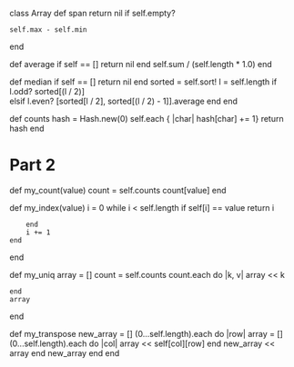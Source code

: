 class Array
  def span 
    return nil if self.empty?

    self.max - self.min
  end

  def average 
    if self == []
        return nil
    end
       self.sum  / (self.length * 1.0)
  end

  def median
    if self == []
        return nil
    end
   sorted = self.sort!
    l = self.length
   if l.odd?
      sorted[(l / 2)]  
   elsif l.even?
        [sorted[l / 2], sorted[(l / 2) - 1]].average
   end
  end

  def counts
    hash = Hash.new(0)
        self.each { |char| hash[char] += 1}
    return hash
  end

# Part 2

  def my_count(value)
    count = self.counts 
        count[value]
  end

  def my_index(value)
    i = 0
    while i < self.length
        if self[i] == value
            return i
        
        end
        i += 1
    end
  end

  def my_uniq
    array = []
    count = self.counts
    count.each do |k, v|
        array << k

    end
    array
  end

  def my_transpose
    new_array = []
    (0...self.length).each do |row|
        array = []
        (0...self.length).each do |col|
            array << self[col][row]
        end
        new_array << array
    end
   new_array
  end
end
